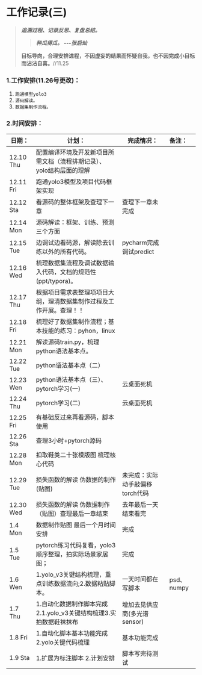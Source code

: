 # 工作记录(三)

> ***追溯过程、记录反思、复盘总结。***
>
> > ***种瓜得瓜。   ---张启灿***
>
> **目标导向，合理安排进程，不因虚妄的结果而怀疑自我，也不因完成小目标而沾沾自喜。**//11.25

### 1.工作安排(11.26号更改)：

1. `跑通模型yolo3`
2. `源码解读。`
3. `数据集制作流程。`

### 2.时间安排：

| 日期：      | 计划：                                                       | 完成情况：                      | 备注：     |
| ----------- | ------------------------------------------------------------ | ------------------------------- | :--------- |
| 12.10  Thu  | 配置编译环境及开发新项目所需文档（流程排期记录）、yolo结构层面的理解 |                                 |            |
| 12.11   Fri | 跑通yolo3模型及项目代码框架实现                              |                                 |            |
| 12.12   Sta | 看源码的整体框架及查理下一章                                 | 查理下一章未完成                |            |
| 12.14   Mon | 源码解读：框架、训练、预测三个方面                           |                                 |            |
| 12.15   Tue | 边调试边看码源，解读除去训练以外的所有代码。                 | pycharm完成调试predict          |            |
| 12.16   Wed | 梳理数据集流程及调试数据输入代码，文档的规范性(ppt/typora)。 |                                 |            |
| 12.17   Thu | 根据项目需求表整理项项目大纲，理清数据集制作过程及工作开展。查理！！ |                                 |            |
| 12.18   Fri | 梳理好了数据集制作流程；基本技能的练习：pyhon，linux         |                                 |            |
| 12.21   Mon | 解读源码train.py，梳理python语法基本点。                     |                                 |            |
| 12.22  Tue  | python语法基本点（二）                                       |                                 |            |
| 12.23   Wen | python语法基本点（三）、pytorch学习(一)                      | 云桌面死机                      |            |
| 12.24   Thu | pytorch学习(二)                                              | 云桌面死机                      |            |
| 12.25   Fri | 有基础反过来再看源码，脚本使用                               |                                 |            |
| 12.26   Sta | 查理3小时+pytorch源码                                        |                                 |            |
| 12.28   Mon | 扣取鞋类二十张模版图 梳理核心代码                            |                                 |            |
| 12.29   Tue | 损失函数的解读  伪数据的制作(贴图)                           | 未完成：实际动手敲偏移torch代码 |            |
| 12.30   Wed | 损失函数的解读  伪数据制作（贴图）查理最后一章结束           | 去年最后一天结束看完            |            |
| 1.4     Mon | 数据制作贴图 最后一个月时间安排                              | 完成                            |            |
| 1.5     Tue | pytorch练习代码复看，yolo3顺序整理，拍实际场景家居图；       | 完成                            |            |
| 1.6     Wen | 1.yolo_v3关键结构梳理，重点训练数据流向;2.数据粘贴脚本。     | 一天时间都在写脚本              | psd、numpy |
| 1.7     Thu | 1.自动化数据制作脚本完成  2.1.yolo_v3关键结构梳理3.实拍数据鞋袜抹布 | 增加去见供应商(多光谱sensor)    |            |
| 1.8     Fri | 1.自动化脚本基本功能完成 2.yolo关键代码梳理                  | 基本功能完成                    |            |
| 1.9     Sta | 1.扩展为标注脚本 2.计划安排                                  | 脚本写完待测试                  |            |



